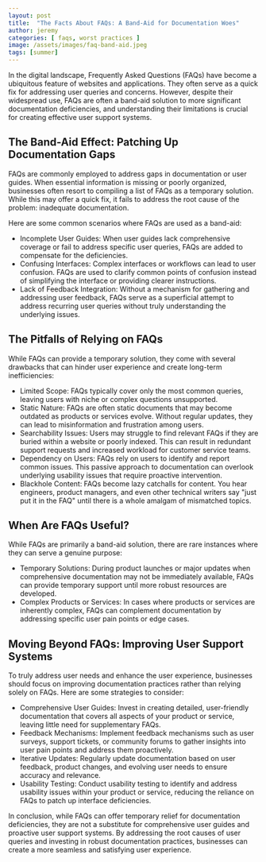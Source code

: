 ```yaml
---
layout: post
title:  "The Facts About FAQs: A Band-Aid for Documentation Woes"
author: jeremy
categories: [ faqs, worst practices ]
image: /assets/images/faq-band-aid.jpeg
tags: [summer]
---
```


In the digital landscape, Frequently Asked Questions (FAQs) have become a ubiquitous feature of websites and applications. They often serve as a quick fix for addressing user queries and concerns. However, despite their widespread use, FAQs are often a band-aid solution to more significant documentation deficiencies, and understanding their limitations is crucial for creating effective user support systems.

## The Band-Aid Effect: Patching Up Documentation Gaps

FAQs are commonly employed to address gaps in documentation or user guides. When essential information is missing or poorly organized, businesses often resort to compiling a list of FAQs as a temporary solution. While this may offer a quick fix, it fails to address the root cause of the problem: inadequate documentation.

Here are some common scenarios where FAQs are used as a band-aid:

- Incomplete User Guides: When user guides lack comprehensive coverage or fail to address specific user queries, FAQs are added to compensate for the deficiencies.
- Confusing Interfaces: Complex interfaces or workflows can lead to user confusion. FAQs are used to clarify common points of confusion instead of simplifying the interface or providing clearer instructions.
- Lack of Feedback Integration: Without a mechanism for gathering and addressing user feedback, FAQs serve as a superficial attempt to address recurring user queries without truly understanding the underlying issues.

## The Pitfalls of Relying on FAQs

While FAQs can provide a temporary solution, they come with several drawbacks that can hinder user experience and create long-term inefficiencies:

- Limited Scope: FAQs typically cover only the most common queries, leaving users with niche or complex questions unsupported.
- Static Nature: FAQs are often static documents that may become outdated as products or services evolve. Without regular updates, they can lead to misinformation and frustration among users.
- Searchability Issues: Users may struggle to find relevant FAQs if they are buried within a website or poorly indexed. This can result in redundant support requests and increased workload for customer service teams.
- Dependency on Users: FAQs rely on users to identify and report common issues. This passive approach to documentation can overlook underlying usability issues that require proactive intervention.
- Blackhole Content: FAQs become lazy catchalls for content. You hear engineers, product managers, and even other technical writers say "just put it in the FAQ" until there is a whole amalgam of mismatched topics.

## When Are FAQs Useful?
While FAQs are primarily a band-aid solution, there are rare instances where they can serve a genuine purpose:

- Temporary Solutions: During product launches or major updates when comprehensive documentation may not be immediately available, FAQs can provide temporary support until more robust resources are developed.
- Complex Products or Services: In cases where products or services are inherently complex, FAQs can complement documentation by addressing specific user pain points or edge cases.

## Moving Beyond FAQs: Improving User Support Systems

To truly address user needs and enhance the user experience, businesses should focus on improving documentation practices rather than relying solely on FAQs. Here are some strategies to consider:

- Comprehensive User Guides: Invest in creating detailed, user-friendly documentation that covers all aspects of your product or service, leaving little need for supplementary FAQs.
- Feedback Mechanisms: Implement feedback mechanisms such as user surveys, support tickets, or community forums to gather insights into user pain points and address them proactively.
- Iterative Updates: Regularly update documentation based on user feedback, product changes, and evolving user needs to ensure accuracy and relevance.
- Usability Testing: Conduct usability testing to identify and address usability issues within your product or service, reducing the reliance on FAQs to patch up interface deficiencies.

In conclusion, while FAQs can offer temporary relief for documentation deficiencies, they are not a substitute for comprehensive user guides and proactive user support systems. By addressing the root causes of user queries and investing in robust documentation practices, businesses can create a more seamless and satisfying user experience.

